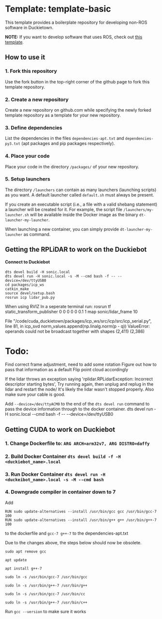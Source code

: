 # Template: template-basic

This template provides a boilerplate repository for developing non-ROS software
in Duckietown.

**NOTE:** If you want to develop software that uses ROS, check out
[this template](https://github.com/duckietown/template-ros).


## How to use it

### 1. Fork this repository

Use the fork button in the top-right corner of the github page to fork this template repository.


### 2. Create a new repository

Create a new repository on github.com while
specifying the newly forked template repository as
a template for your new repository.


### 3. Define dependencies

List the dependencies in the files `dependencies-apt.txt` and
`dependencies-py3.txt` (apt packages and pip packages respectively).


### 4. Place your code

Place your code in the directory `/packages/` of
your new repository.


### 5. Setup launchers

The directory `/launchers` can contain as many launchers (launching scripts)
as you want. A default launcher called `default.sh` must always be present.

If you create an executable script (i.e., a file with a valid shebang statement)
a launcher will be created for it. For example, the script file 
`/launchers/my-launcher.sh` will be available inside the Docker image as the binary
`dt-launcher-my-launcher`.

When launching a new container, you can simply provide `dt-launcher-my-launcher` as
command.

## Getting the RPLiDAR to work on the Duckiebot

#### Connect to Duckiebot
```
dts devel build -H sonic.local
dts devel run -H sonic.local -s -M --cmd bash -f -- --device=/dev/ttyUSB0
cd packages/icp_ws
catkin_make
source devel/setup.bash
rosrun icp lidar_pub.py
```

When using RVIZ
In a seperate terminal run: 
rosrun tf static_transform_publisher 0 0 0 0 0 0.1 1 map sonic/lidar_frame 10

  File "/code/cuda_duckietown/packages/icp_ws/src/icp/src/icp_serial.py", line 81, in icp_svd
    norm_values.append(np.linalg.norm(p - q))
ValueError: operands could not be broadcast together with shapes (2,411) (2,386) 


# Todo: 
Find correct frame adjustment, need to add some rotation
Figure out how to pass that information as a default
Flip point cloud accordingly

If the lidar throws an exception saying 'rplidar.RPLidarException: Incorrect descriptor starting bytes', 
Try running again, then unplug and replug in the lidar and restart the node/ It's likely the lidar wasn't stopped properly. Also make sure your cable is good.

Add `--device=/dev/ttyACM0` to the end of the `dts devel run` command to pass the device information through to the docker container.
dts devel run -H sonic.local --cmd bash -f -- --device=/dev/ttyUSB0 

## Getting CUDA to work on Duckiebot

### 1. Change Dockerfile to: `ARG ARCH=arm32v7, ARG DISTRO=daffy`

### 2. Build Docker Container `dts devel build -f -H <duckiebot_name>.local`

### 3. Run Docker Container `dts devel run -H <duckeibot_name>.local -s -M --cmd bash`

### 4. Downgrade compiler in container down to 7

Add 
```
RUN sudo update-alternatives --install /usr/bin/gcc gcc /usr/bin/gcc-7 100
RUN sudo update-alternatives --install /usr/bin/g++ g++ /usr/bin/g++-7 100
```
to the dockerfile and `gcc-7 g++-7` to the dependencies-apt.txt

Due to the changes above, the steps below should now be obsolete. 

```
sudo apt remove gcc

apt update

apt install g++-7

sudo ln -s /usr/bin/gcc-7 /usr/bin/gcc

sudo ln -s /usr/bin/g++-7 /usr/bin/g++

sudo ln -s /usr/bin/gcc-7 /usr/bin/cc

sudo ln -s /usr/bin/g++-7 /usr/bin/c++
```
Run `gcc --version` to make sure it works
